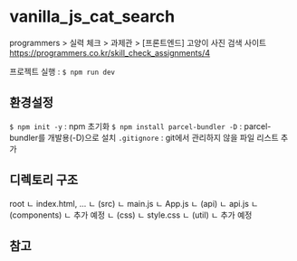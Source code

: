 # vanilla_js_cat_search
programmers > 실력 체크 > 과제관 > [프론트엔드] 고양이 사진 검색 사이트
https://programmers.co.kr/skill_check_assignments/4

프로젝트 실행 : `$ npm run dev`

## 환경설정
`$ npm init -y` : npm 초기화
`$ npm install parcel-bundler -D` : parcel-bundler를 개발용(-D)으로 설치
`.gitignore` : git에서 관리하지 않을 파일 리스트 추가

## 디렉토리 구조
root
  ㄴ index.html, ...
  ㄴ (src)
      ㄴ main.js
      ㄴ App.js
      ㄴ (api)
          ㄴ api.js
      ㄴ (components)
          ㄴ 추가 예정
      ㄴ (css)
          ㄴ style.css
      ㄴ (util)
          ㄴ 추가 예정

## 참고
